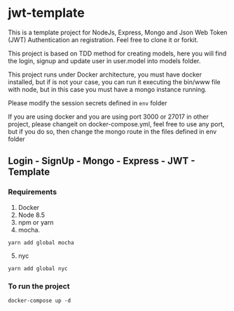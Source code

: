 # jwt-template
This is a template project for NodeJs, Express, Mongo and Json Web Token (JWT) Authentication an registration.
Feel free to clone it or forkit. 

This project is based on TDD method for creating models, here you will find the login, signup and update user in user.model into models folder.

This project runs under Docker architecture, you must have docker installed, but if is not your case, you can run it executing the bin/www file with node, but in this case you must have a mongo instance running.

Please modify the session secrets defined in ```env``` folder

If you are using docker and you are using port 3000 or 27017 in other project, please changeit on docker-compose.yml, feel free to use any port, but if you do so, then change the mongo route in the files defined in env folder

## Login - SignUp - Mongo - Express -  JWT - Template


### Requirements 
1. Docker
2. Node 8.5
3. npm or yarn
4. mocha.
```
yarn add global mocha
```
5. nyc
```
yarn add global nyc
```

### To run the project
```
docker-compose up -d
```
